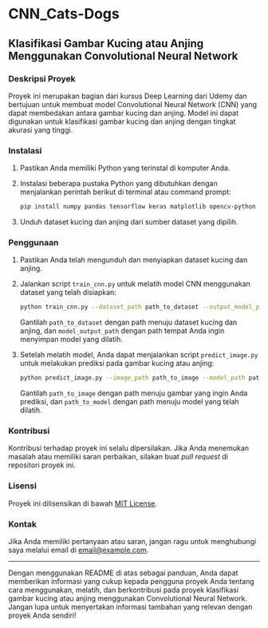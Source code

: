 # CNN_Cats-Dogs
## Klasifikasi Gambar Kucing atau Anjing Menggunakan Convolutional Neural Network

### Deskripsi Proyek
Proyek ini merupakan bagian dari kursus Deep Learning dari Udemy dan bertujuan untuk membuat model Convolutional Neural Network (CNN) yang dapat membedakan antara gambar kucing dan anjing. Model ini dapat digunakan untuk klasifikasi gambar kucing dan anjing dengan tingkat akurasi yang tinggi.

### Instalasi
1. Pastikan Anda memiliki Python yang terinstal di komputer Anda.
2. Instalasi beberapa pustaka Python yang dibutuhkan dengan menjalankan perintah berikut di terminal atau command prompt:

   ```bash
   pip install numpy pandas tensorflow keras matplotlib opencv-python
   ```

3. Unduh dataset kucing dan anjing dari sumber dataset yang dipilih.

### Penggunaan
1. Pastikan Anda telah mengunduh dan menyiapkan dataset kucing dan anjing.
2. Jalankan script `train_cnn.py` untuk melatih model CNN menggunakan dataset yang telah disiapkan:

   ```bash
   python train_cnn.py --dataset_path path_to_dataset --output_model_path model_output_path
   ```

   Gantilah `path_to_dataset` dengan path menuju dataset kucing dan anjing, dan `model_output_path` dengan path tempat Anda ingin menyimpan model yang dilatih.

3. Setelah melatih model, Anda dapat menjalankan script `predict_image.py` untuk melakukan prediksi pada gambar kucing atau anjing:

   ```bash
   python predict_image.py --image_path path_to_image --model_path path_to_model
   ```

   Gantilah `path_to_image` dengan path menuju gambar yang ingin Anda prediksi, dan `path_to_model` dengan path menuju model yang telah dilatih.

### Kontribusi
Kontribusi terhadap proyek ini selalu dipersilakan. Jika Anda menemukan masalah atau memiliki saran perbaikan, silakan buat *pull request* di repositori proyek ini.

### Lisensi
Proyek ini dilisensikan di bawah [MIT License](LICENSE).

### Kontak
Jika Anda memiliki pertanyaan atau saran, jangan ragu untuk menghubungi saya melalui email di [email@example.com](mailto:fatonimurfids@gmail.com).

---

Dengan menggunakan README di atas sebagai panduan, Anda dapat memberikan informasi yang cukup kepada pengguna proyek Anda tentang cara menggunakan, melatih, dan berkontribusi pada proyek klasifikasi gambar kucing atau anjing menggunakan Convolutional Neural Network. Jangan lupa untuk menyertakan informasi tambahan yang relevan dengan proyek Anda sendiri!
